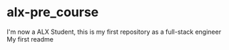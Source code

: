 # alx-pre_course
I'm now a ALX Student, this is my first repository as a full-stack engineer
 My first readme
